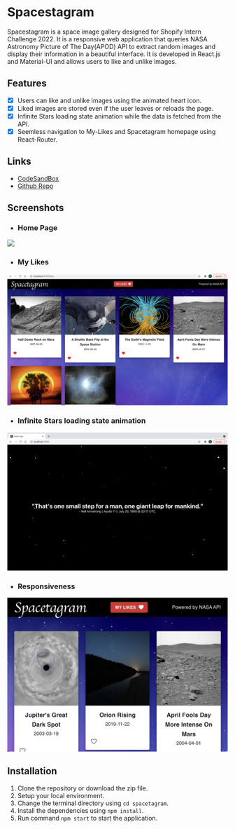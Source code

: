 # Spacestagram

Spacestagram is a space image gallery designed for Shopify Intern Challenge 2022. It is a responsive web application that queries NASA Astronomy Picture of The Day(APOD) API to extract random images and display their information in a beautiful interface. It is developed in React.js and Material-UI and allows users to like and unlike images.

## Features
- [x] Users can like and unlike images using the animated heart icon.
- [x] Liked images are stored even if the user leaves or reloads the page.
- [x] Infinite Stars loading state animation while the data is fetched from the API.
- [x] Seemless navigation to My-Likes and Spacetagram homepage using React-Router.

## Links

- [CodeSandBox](http://codesandbox.io/s/spacestagram-shopify-ltyp2 "CodeSandBox")
- [Github Repo](https://github.com/Rishabhk06/spacestagram "Github Repo")

## Screenshots

- ### Home Page

![](src/screenshots/home_page.png)

- ### My Likes

![](src/screenshots/liked_images.png)

- ### Infinite Stars loading state animation

![](src/screenshots/loading_state.png)

- ### Responsiveness

![](src/screenshots/responsive.png)

## Installation
1. Clone the repository or download the zip file.
2. Setup your local environment.
3. Change the terminal directory using `cd spacetagram`.
4. Install the dependencies using `npm install`.
5. Run command `npm start` to start the application.

